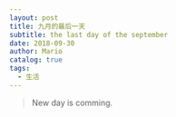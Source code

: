 ```yaml
---
layout: post
title: 九月的最后一天
subtitle: the last day of the september
date: 2018-09-30
author: Mario
catalog: true
tags:
  - 生活
---
```


> New day is comming.
